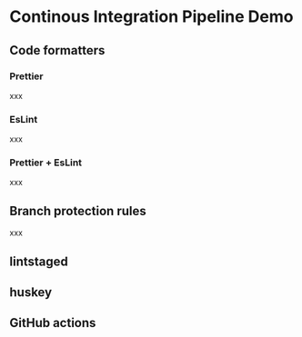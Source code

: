 # Continous Integration Pipeline Demo

## Code formatters

### Prettier

xxx

### EsLint

xxx

### Prettier + EsLint

xxx

## Branch protection rules

xxx

## lintstaged

## huskey

## GitHub actions
